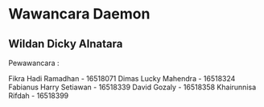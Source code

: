 # Wawancara Daemon

## Wildan Dicky Alnatara

Pewawancara :

Fikra Hadi Ramadhan - 16518071
Dimas Lucky Mahendra - 16518324
Fabianus Harry Setiawan - 16518339
David Gozaly - 16518358
Khairunnisa Rifdah - 16518399

